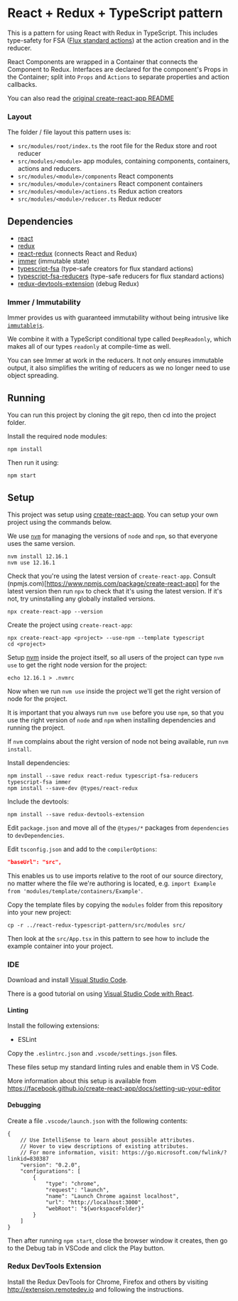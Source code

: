 # React + Redux + TypeScript pattern

This is a pattern for using React with Redux in TypeScript. This includes type-safety for FSA ([Flux standard actions](https://github.com/acdlite/flux-standard-action)) at the action creation and in the reducer.

React Components are wrapped in a Container that connects the Component to Redux. Interfaces are declared for the component's Props in the Container; split into `Props` and `Actions` to separate properties and action callbacks.

You can also read the [original create-react-app README](README-CRA.md)

### Layout

The folder / file layout this pattern uses is:

* `src/modules/root/index.ts` the root file for the Redux store and root reducer
* `src/modules/<module>` app modules, containing components, containers, actions and reducers.
* `src/modules/<module>/components` React components
* `src/modules/<module>/containers` React component containers
* `src/modules/<module>/actions.ts` Redux action creators
* `src/modules/<module>/reducer.ts` Redux reducer

## Dependencies

* [react](http://reactjs.org)
* [redux](https://redux.js.org)
* [react-redux](https://github.com/reactjs/react-redux) (connects React and Redux)
* [immer](https://github.com/immerjs/immer) (immutable state)
* [typescript-fsa](https://github.com/aikoven/typescript-fsa) (type-safe creators for flux standard actions)
* [typescript-fsa-reducers](https://github.com/dphilipson/typescript-fsa-reducers) (type-safe reducers for flux standard actions)
* [redux-devtools-extension](http://extension.remotedev.io) (debug Redux)

### Immer / Immutability

Immer provides us with guaranteed immutability without being intrusive like [`immutablejs`](https://github.com/immutable-js/immutable-js).

We combine it with a TypeScript conditional type called `DeepReadonly`, which makes all of our types `readonly` at compile-time
as well.

You can see Immer at work in the reducers. It not only ensures immutable output, it also simplifies the writing of reducers as
we no longer need to use object spreading.

## Running

You can run this project by cloning the git repo, then cd into the project folder.

Install the required node modules:

```shell
npm install
```

Then run it using:

```shell
npm start
```

## Setup

This project was setup using [create-react-app](https://github.com/facebook/create-react-app). You can setup your own project using the commands below.

We use [`nvm`](https://github.com/nvm-sh/nvm) for managing the versions of `node` and `npm`, so that
everyone uses the same version.

```shell
nvm install 12.16.1
nvm use 12.16.1
```

Check that you're using the latest version of `create-react-app`. Consult (npmjs.com)[https://www.npmjs.com/package/create-react-app] for the latest version
then run `npx` to check that it's using the latest version. If it's not, try uninstalling any globally installed versions.

```shell
npx create-react-app --version
```

Create the project using `create-react-app`:

```shell
npx create-react-app <project> --use-npm --template typescript
cd <project>
```

Setup [nvm](https://github.com/nvm-sh/nvm) inside the project itself, so all users of the project can
type `nvm use` to get the right node version for the project:

```
echo 12.16.1 > .nvmrc
```

Now when we run `nvm use` inside the project we'll get the right version of node for the project.

It is important that you always run `nvm use` before you use `npm`, so that you use the right version of `node` and `npm` when installing dependencies and running the project.

If `nvm` complains about the right version of node not being available, run `nvm install`.

Install dependencies:

```shell
npm install --save redux react-redux typescript-fsa-reducers typescript-fsa immer
npm install --save-dev @types/react-redux
```

Include the devtools:

```shell
npm install --save redux-devtools-extension
```

Edit `package.json` and move all of the `@types/*` packages from `dependencies` to `devDependencies`.

Edit `tsconfig.json` and add to the `compilerOptions`:

```json
"baseUrl": "src",
```

This enables us to use imports relative to the root of our source directory, no matter where the file we're authoring is located, e.g. `import Example from 'modules/template/containers/Example'`.

Copy the template files by copying the `modules` folder from this
repository into your new project:

```
cp -r ../react-redux-typescript-pattern/src/modules src/
```

Then look at the `src/App.tsx` in this pattern to see how to include the example container into your project.

### IDE

Download and install [Visual Studio Code](https://code.visualstudio.com).

There is a good tutorial on using [Visual Studio Code with React](https://code.visualstudio.com/docs/nodejs/reactjs-tutorial).

#### Linting

Install the following extensions:
* ESLint

Copy the `.eslintrc.json` and `.vscode/settings.json` files.

These files setup my standard linting rules and enable them in VS Code.

More information about this setup is available from https://facebook.github.io/create-react-app/docs/setting-up-your-editor

#### Debugging

Create a file `.vscode/launch.json` with the following contents:

```
{
    // Use IntelliSense to learn about possible attributes.
    // Hover to view descriptions of existing attributes.
    // For more information, visit: https://go.microsoft.com/fwlink/?linkid=830387
    "version": "0.2.0",
    "configurations": [
        {
            "type": "chrome",
            "request": "launch",
            "name": "Launch Chrome against localhost",
            "url": "http://localhost:3000",
            "webRoot": "${workspaceFolder}"
        }
    ]
}
```

Then after running `npm start`, close the browser window it creates, then go to the Debug tab in VSCode and click the Play button.

### Redux DevTools Extension

Install the Redux DevTools for Chrome, Firefox and others by visiting http://extension.remotedev.io and following the instructions.
